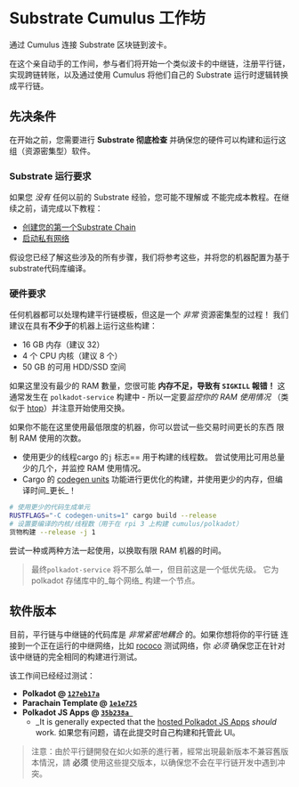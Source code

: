 # Substrate Cumulus 工作坊

通过 Cumulus 连接 Substrate 区块链到波卡。

在这个亲自动手的工作间，参与者们将开始一个类似波卡的中继链，注册平行链，实现跨链转账，以及通过使用 Cumulus 将他们自己的 Substrate 运行时逻辑转换成平行链。

## 先决条件

在开始之前，您需要进行 **Substrate 彻底检查** 并确保您的硬件可以构建和运行这组（资源密集型）软件。

### Substrate 运行要求

如果您 _没有_ 任何以前的 Substrate 经验，您可能不理解或
不能完成本教程。在继续之前，请完成以下教程：

- [创建您的第一个Substrate Chain](https://substrate.dev/docs/en/tutorials/create-your-first-substrate-chain/)
- [启动私有网络](https://substrate.dev/docs/en/tutorials/start-a-private-network/)

假设您已经了解这些涉及的所有步骤，我们将参考这些，并将您的机器配置为基于substrate代码库编译。

### 硬件要求

任何机器都可以处理构建平行链模板，但这是一个 _非常_ 资源密集型的过程！
我们建议在具有**不少于**的机器上运行这些构建：
- 16 GB 内存（建议 32）
- 4 个 CPU 内核（建议 8 个）
- 50 GB 的可用 HDD/SSD 空间

如果这里没有最少的 RAM 數量，您很可能 **内存不足，导致有 `SIGKILL` 報错！**
这通常发生在 `polkadot-service` 构建中 - 所以一定要*监控你的 RAM 使用情况*
（类似于 [htop](https://htop.dev/)）并注意开始使用交换。

如果你不能在这里使用最低限度的机器，你可以尝试一些交易时间更长的东西
限制 RAM 使用的次数。
- 使用更少的线程cargo 的`j` 标志== 用于构建的线程数。
  尝试使用比可用总量少的几个，并监控 RAM 使用情况。
- Cargo 的 [codegen units](](https://doc.rust-lang.org/cargo/reference/profiles.html#codegen-units))
  功能进行更优化的构建，并使用更少的内存，但编译时间_更长_！

```bash
# 使用更少的代码生成单元
RUSTFLAGS="-C codegen-units=1" cargo build --release 
# 设置要编译的内核/线程数（用于在 rpi 3 上构建 cumulus/polkadot）
货物构建 --release -j 1
```

尝试一种或两种方法一起使用，以换取有限 RAM 机器的时间。

> 最终`polkadot-service` 将不那么单一，但目前这是一个低优先级。
> 它为 polkadot 存储库中的_每个网络_ 构建一个节点。

## 软件版本

目前，平行链与中继链的代码库是 _非常紧密地耦合_ 的。如果你想将你的平行链 连接到一个正在运行的中继网络，比如
[rococo](https://wiki.polkadot.network/docs/en/build-parachains-rococo) 测试网络，你 _必须_ 确保您正在针对该中继链的完全相同的构建进行测试。

该工作间已经经过测试：
- **Polkadot @ [`127eb17a`](https://github.com/paritytech/polkadot/commit/127eb17a25bbe2a9f2731ff11a65d7f8170f2373)**
- **Parachain Template @ [`1e1e725`](https://github.com/substrate-developer-hub/substrate-parachain-template/commit/1e1e7257e4429e8413f5a27940d4941d220317a7)**
- **Polkadot JS Apps @ [`35b238a `](https://github.com/polkadot-js/apps/commit/35b238a1bfb59a4c4e7488671a7261b54bf314c9)**
    - _It is generally expected that the [hosted Polkadot JS Apps](https://polkadot.js.org/apps/#/explorer)
      _should_ work. 如果您有问题，请在此提交时自己构建和托管此 UI。


> 注意：由於平行鏈開發在如火如荼的進行著，經常出現最新版本不兼容舊版本情況，請 **必须**
> 使用这些提交版本，以确保您不会在平行链开发中遇到冲突。
